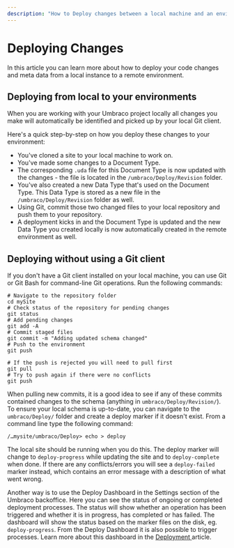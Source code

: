 ```yaml
---
description: "How to Deploy changes between a local machine and an environment in Umbraco Deploy using either a Git Gui or without."
---
```


# Deploying Changes

In this article you can learn more about how to deploy your code changes and meta data from a local instance to a remote environment.

## Deploying from local to your environments

When you are working with your Umbraco project locally all changes you make will automatically be identified and picked up by your local Git client.

Here's a quick step-by-step on how you deploy these changes to your environment:

* You've cloned a site to your local machine to work on.
* You've made some changes to a Document Type.
* The corresponding `.uda` file for this Document Type is now updated with the changes - the file is located in the `/umbraco/Deploy/Revision` folder.
* You've also created a new Data Type that's used on the Document Type. This Data Type is stored as a new file in the `/umbraco/Deploy/Revision` folder as well.
* Using Git, commit those two changed files to your local repository and push them to your repository.
* A deployment kicks in and the Document Type is updated and the new Data Type you created locally is now automatically created in the remote environment as well.

## Deploying without using a Git client

If you don't have a Git client installed on your local machine, you can use Git or Git Bash for command-line Git operations. Run the following commands:

```
# Navigate to the repository folder
cd mySite
# Check status of the repository for pending changes
git status
# Add pending changes
git add -A
# Commit staged files
git commit -m "Adding updated schema changed"
# Push to the environment
git push

# If the push is rejected you will need to pull first
git pull
# Try to push again if there were no conflicts
git push
```

When pulling new commits, it is a good idea to see if any of these commits contained changes to the schema (anything in `umbraco/Deploy/Revision/`). To ensure your local schema is up-to-date, you can navigate to the `umbraco/Deploy/` folder and create a deploy marker if it doesn't exist. From a command line type the following command:

`/…mysite/umbraco/Deploy> echo > deploy`

The local site should be running when you do this. The deploy marker will change to `deploy-progress` while updating the site and to `deploy-complete` when done. If there are any conflicts/errors you will see a `deploy-failed` marker instead, which contains an error message with a description of what went wrong.

Another way is to use the Deploy Dashboard in the Settings section of the Umbraco backoffice. Here you can see the status of ongoing or completed deployment processes. The status will show whether an operation has been triggered and whether it is in progress, has completed or has failed. The dashboard will show the status based on the marker files on the disk, eg. `deploy-progress`. From the Deploy Dashboard it is also possible to trigger processes. Learn more about this dashboard in the [Deployment ](../overview.md)article.
